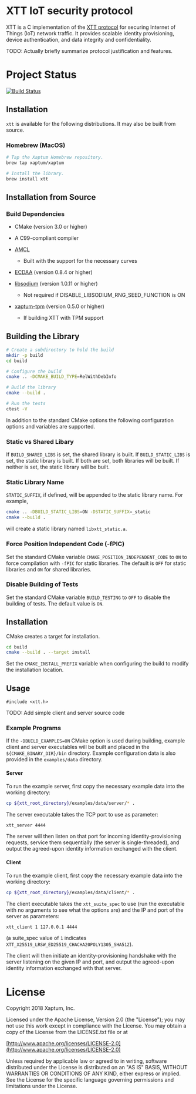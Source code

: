 # XTT IoT security protocol

XTT is a C implementation of the
[XTT protocol](https://xaptum.github.io/xtt-spec/)
for securing Internet of Things (IoT) network traffic.
It provides scalable identity provisioning, device authentication, and data
integrity and confidentiality.

TODO: Actually briefly summarize protocol justification and features.

# Project Status
[![Build Status](https://travis-ci.org/xaptum/xtt.svg?branch=master)](https://travis-ci.org/xaptum/xtt)

## Installation

`xtt` is available for the following distributions. It may also be
built from source.

### Homebrew (MacOS)

``` bash
# Tap the Xaptum Homebrew repository.
brew tap xaptum/xaptum

# Install the library.
brew install xtt
```

## Installation from Source

### Build Dependencies

* CMake (version 3.0 or higher)
* A C99-compliant compiler

* [AMCL](https://github.com/milagro-crypto/milagro-crypto-c)
  * Built with the support for the necessary curves
* [ECDAA](https://github.com/xaptum/ecdaa) (version 0.8.4 or higher)
* [libsodium](https://github.com/jedisct1/libsodium) (version 1.0.11 or higher)
  * Not required if DISABLE_LIBSODIUM_RNG_SEED_FUNCTION is ON
* [xaptum-tpm](https://github.com/xaptum/xaptum-tpm) (version 0.5.0 or higher)
  * If building XTT with TPM support

## Building the Library

```bash
# Create a subdirectory to hold the build
mkdir -p build
cd build

# Configure the build
cmake .. -DCMAKE_BUILD_TYPE=RelWithDebInfo

# Build the library
cmake --build .

# Run the tests
ctest -V
```

In addition to the standard CMake options the following configuration
options and variables are supported.

### Static vs Shared Libary
If `BUILD_SHARED_LIBS` is set, the shared library is built. If
`BUILD_STATIC_LIBS` is set, the static library is built. If both are
set, both libraries will be built.  If neither is set, the static
library will be built.

### Static Library Name
`STATIC_SUFFIX`, if defined, will be appended to the static library
name.  For example,

```bash
cmake .. -DBUILD_STATIC_LIBS=ON -DSTATIC_SUFFIX=_static
cmake --build .
```

will create a static library named `libxtt_static.a`.

### Force Position Independent Code (-fPIC)
Set the standard CMake variable `CMAKE_POSITION_INDEPENDENT_CODE` to
`ON` to force compilation with `-fPIC` for static libraries.  The
default is `OFF` for static libraries and `ON` for shared libraries.

### Disable Building of Tests
Set the standard CMake variable `BUILD_TESTING` to `OFF` to disable
the building of tests.  The default value is `ON`.

## Installation

CMake creates a target for installation.

```bash
cd build
cmake --build . --target install
```

Set the `CMAKE_INSTALL_PREFIX` variable when configuring the build to
modify the installation location.


## Usage
```
#include <xtt.h>
```
TODO: Add simple client and server source code

### Example Programs
If the `-DBUILD_EXAMPLES=ON` CMake option is used during building,
example client and server executables will be built and placed
in the `${CMAKE_BINARY_DIR}/bin` directory.
Example configuration data is also provided in the `examples/data`
directory.

#### Server
To run the example server, first copy the necessary example data
into the working directory:
```bash
cp ${xtt_root_directory}/examples/data/server/* .
```

The server executable takes the TCP port to use as parameter:
```bash
xtt_server 4444
```

The server will then listen on that port for incoming identity-provisioning
requests, service them sequentially (the server is single-threaded),
and output the agreed-upon identity information exchanged with the client.

#### Client
To run the example client, first copy the necessary example data
into the working directory:
```bash
cp ${xtt_root_directory}/examples/data/client/* .
```

The client executable takes the `xtt_suite_spec` to use
(run the executable with no arguments to see what the options are)
and the IP and port of the server as parameters:
```bash
xtt_client 1 127.0.0.1 4444
```
(a suite_spec value of `1` indicates `XTT_X25519_LRSW_ED25519_CHACHA20POLY1305_SHA512`).

The client will then initiate an identity-provisioning handshake with the server
listening on the given IP and port,
and output the agreed-upon identity information exchanged with that server.

# License
Copyright 2018 Xaptum, Inc.

Licensed under the Apache License, Version 2.0 (the "License"); you may not
use this work except in compliance with the License. You may obtain a copy of
the License from the LICENSE.txt file or at

[http://www.apache.org/licenses/LICENSE-2.0](http://www.apache.org/licenses/LICENSE-2.0)

Unless required by applicable law or agreed to in writing, software
distributed under the License is distributed on an "AS IS" BASIS, WITHOUT
WARRANTIES OR CONDITIONS OF ANY KIND, either express or implied. See the
License for the specific language governing permissions and limitations under
the License.
